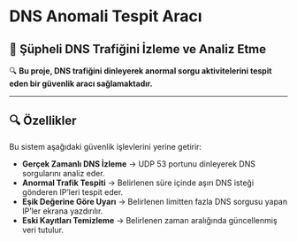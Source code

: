 # DNS Anomali Tespit Aracı  
## 📌 Şüpheli DNS Trafiğini İzleme ve Analiz Etme  

🔍 **Bu proje, DNS trafiğini dinleyerek anormal sorgu aktivitelerini tespit eden bir güvenlik aracı sağlamaktadır.**  

---

## 🔍 Özellikler  
Bu sistem aşağıdaki güvenlik işlevlerini yerine getirir:  

- **Gerçek Zamanlı DNS İzleme** → UDP 53 portunu dinleyerek DNS sorgularını analiz eder.  
- **Anormal Trafik Tespiti** → Belirlenen süre içinde aşırı DNS isteği gönderen IP’leri tespit eder.  
- **Eşik Değerine Göre Uyarı** → Belirlenen limitten fazla DNS sorgusu yapan IP’ler ekrana yazdırılır.  
- **Eski Kayıtları Temizleme** → Belirlenen zaman aralığında güncellenmiş veri tutulur.  

